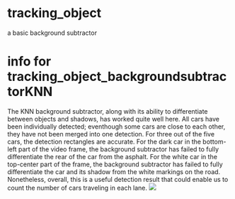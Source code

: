 # tracking_object
a basic background subtractor

# info for tracking_object_backgroundsubtractorKNN
The KNN background subtractor, along with its ability to differentiate between objects and shadows, has worked quite well here. All cars have been individually detected; eventhough some cars are close to each other, they have not been merged into one detection. For three out of the five cars, the detection rectangles are accurate. For the dark car in the bottom-left part of the video frame, the background subtractor has failed to fully differentiate the rear of the car from the asphalt. For the white car in the top-center part of the frame, the background subtractor has failed to fully differentiate the car and its shadow from the white markings on the road. Nonetheless, overall, this is a useful detection result that could enable us to count the number of cars traveling in each lane.
![](ezgif.com-video-to-gif.gif)
